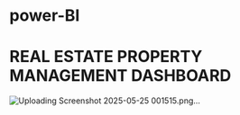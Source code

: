 # power-BI

# REAL ESTATE PROPERTY MANAGEMENT DASHBOARD 

![Uploading Screenshot 2025-05-25 001515.png…]()
